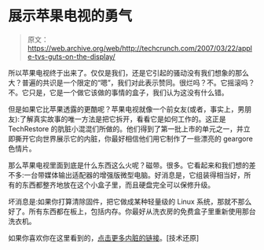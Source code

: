 # 展示苹果电视的勇气

> 原文：<https://web.archive.org/web/http://techcrunch.com/2007/03/22/apple-tvs-guts-on-the-display/>

所以苹果电视终于出来了。仅仅是我们，还是它引起的骚动没有我们想象的那么大？普遍的共识是一个限定的“嗯”，我们对此表示赞同。很烂吗？不。它摇滚吗？不。它只是，它是一个做它该做的事情的盒子，我们认为这没有什么错。

但是如果它比苹果透露的更酷呢？苹果电视就像一个前女友(或者，事实上，男朋友):了解真实故事的唯一方法是把它拆开，看看它是如何工作的。这正是 TechRestore 的肮脏小混混们所做的。他们得到了第一批上市的单元之一，并立即撕开它向世界展示它的内脏，你最好相信他们用它制作了一些漂亮的 geargore 色情片。

那么苹果电视里面到底是什么东西这么火呢？磁带。很多。它看起来和我们想的差不多:一台带媒体输出适配器的增强版微型电脑。好消息是，它组装得相当好，所有的东西都整齐地放在这个小盒子里，而且硬盘完全可以保修升级。

坏消息是:如果你打算清除固件，把它做成某种轻量级的 Linux 系统，那就不那么好了。所有东西都在板上，包括内存。你最好从洗衣房的免费盒子里重新使用那台洗衣机。

如果你喜欢你在这里看到的，[点击更多内脏的链接](https://web.archive.org/web/20160430192208/http://techrestore.com/appletv/)。[技术还原]